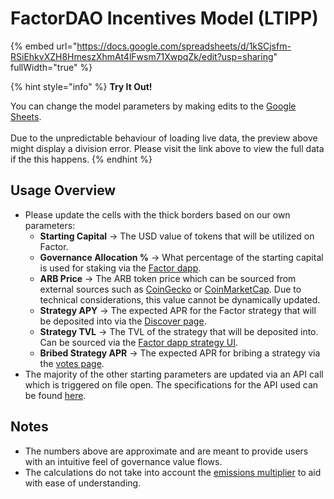# FactorDAO Incentives Model (LTIPP)

{% embed url="https://docs.google.com/spreadsheets/d/1kSCjsfm-RSiEhkvXZH8HmeszXhmAt4lFwsm71XwpqZk/edit?usp=sharing" fullWidth="true" %}

{% hint style="info" %}
**Try It Out!**

You can change the model parameters by making edits to the [Google Sheets](https://docs.google.com/spreadsheets/d/1iR8e7OmkbC8B8IzJcLUV5tderOvxkrx6h0eaRJeC4D0/edit?usp=sharing).\
\
Due to the unpredictable behaviour of loading live data, the preview above might display a division error. Please visit the link above to view the full data if the this happens.
{% endhint %}

## Usage Overview

* Please update the cells with the thick borders based on our own parameters:
  * **Starting Capital** -> The USD value of tokens that will be utilized on Factor.
  * **Governance Allocation %** -> What percentage of the starting capital is used for staking via the [Factor dapp](https://app.factor.fi/governance).
  * **ARB Price** -> The ARB token price which can be sourced from external sources such as [CoinGecko](https://www.coingecko.com/en/coins/arbitrum) or [CoinMarketCap](https://coinmarketcap.com/currencies/arbitrum/). Due to technical considerations, this value cannot be dynamically updated.
  * **Strategy APY** -> The expected APR for the Factor strategy that will be deposited into via the [Discover page](https://app.factor.fi/discover).
  * **Strategy TVL** -> The TVL of the strategy that will be deposited into. Can be sourced via the [Factor dapp strategy UI](https://app.factor.fi/discover).
  * **Bribed Strategy APR** -> The expected APR for bribing a strategy via the [votes page](https://app.factor.fi/incentives/scale).
* The majority of the other starting parameters are updated via an API call which is triggered on file open. The specifications for the API used can be found [here](../../../factor-sdk/rest-apis/utility-apis/stats.md#factordao-revenues).

## Notes

* The numbers above are approximate and are meant to provide users with an intuitive feel of governance value flows.
* The calculations do not take into account the [emissions multiplier](../../factor-scale/emission-multiplier-calculations/) to aid with ease of understanding.
